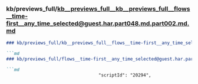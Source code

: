### kb/previews_full/kb__previews_full__kb__previews_full__flows__time-first__any_time_selected@guest.har.part048.md.part002.md.md

```md
### kb/previews_full/kb__previews_full__flows__time-first__any_time_selected@guest.har.part048.md.part002.md

```md
### kb/previews_full/flows__time-first__any_time_selected@guest.har.part048.md (part 002)

```md
                                   "scriptId": "20294",
             
```

```

```

```
